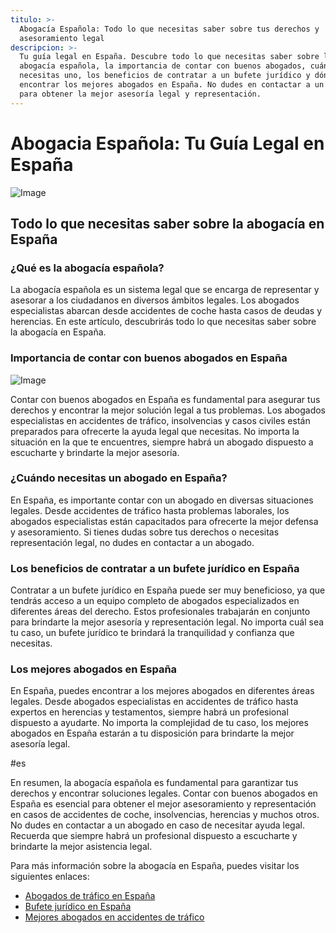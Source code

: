 ```yaml
---
titulo: >-
  Abogacía Española: Todo lo que necesitas saber sobre tus derechos y
  asesoramiento legal
descripcion: >-
  Tu guía legal en España. Descubre todo lo que necesitas saber sobre la
  abogacía española, la importancia de contar con buenos abogados, cuándo
  necesitas uno, los beneficios de contratar a un bufete jurídico y dónde
  encontrar los mejores abogados en España. No dudes en contactar a un abogado
  para obtener la mejor asesoría legal y representación.
---
```


# Abogacia Española: Tu Guía Legal en España

![Image](./img/abogacia-espanola-1.webp)

## Todo lo que necesitas saber sobre la abogacía en España

### ¿Qué es la abogacía española?

La abogacía española es un sistema legal que se encarga de representar y asesorar a los ciudadanos en diversos ámbitos legales. Los abogados especialistas abarcan desde accidentes de coche hasta casos de deudas y herencias. En este artículo, descubrirás todo lo que necesitas saber sobre la abogacía en España.

### Importancia de contar con buenos abogados en España

![Image](./img/abogacia-espanola-2.webp)

Contar con buenos abogados en España es fundamental para asegurar tus derechos y encontrar la mejor solución legal a tus problemas. Los abogados especialistas en accidentes de tráfico, insolvencias y casos civiles están preparados para ofrecerte la ayuda legal que necesitas. No importa la situación en la que te encuentres, siempre habrá un abogado dispuesto a escucharte y brindarte la mejor asesoría.

### ¿Cuándo necesitas un abogado en España?

En España, es importante contar con un abogado en diversas situaciones legales. Desde accidentes de tráfico hasta problemas laborales, los abogados especialistas están capacitados para ofrecerte la mejor defensa y asesoramiento. Si tienes dudas sobre tus derechos o necesitas representación legal, no dudes en contactar a un abogado.

### Los beneficios de contratar a un bufete jurídico en España

Contratar a un bufete jurídico en España puede ser muy beneficioso, ya que tendrás acceso a un equipo completo de abogados especializados en diferentes áreas del derecho. Estos profesionales trabajarán en conjunto para brindarte la mejor asesoría y representación legal. No importa cuál sea tu caso, un bufete jurídico te brindará la tranquilidad y confianza que necesitas.

### Los mejores abogados en España

En España, puedes encontrar a los mejores abogados en diferentes áreas legales. Desde abogados especialistas en accidentes de tráfico hasta expertos en herencias y testamentos, siempre habrá un profesional dispuesto a ayudarte. No importa la complejidad de tu caso, los mejores abogados en España estarán a tu disposición para brindarte la mejor asesoría legal.

#es

En resumen, la abogacía española es fundamental para garantizar tus derechos y encontrar soluciones legales. Contar con buenos abogados en España es esencial para obtener el mejor asesoramiento y representación en casos de accidentes de coche, insolvencias, herencias y muchos otros. No dudes en contactar a un abogado en caso de necesitar ayuda legal. Recuerda que siempre habrá un profesional dispuesto a escucharte y brindarte la mejor asistencia legal.

Para más información sobre la abogacía en España, puedes visitar los siguientes enlaces:

- [Abogados de tráfico en España](abogados-de-trafico)
- [Bufete jurídico en España](bufete-juridico)
- [Mejores abogados en accidentes de tráfico](los-mejores-abogados-en-accidentes-de-trafico)
